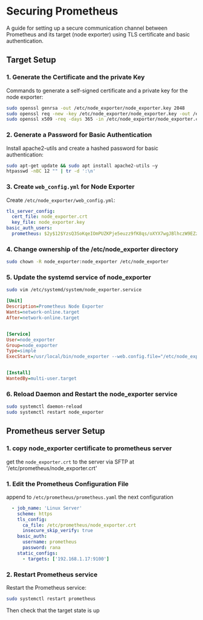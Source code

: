 # Securing Prometheus

A guide for setting up a secure communication channel between Prometheus and its target (node exporter) using TLS certificate and basic authentication.

## Target Setup

### 1. Generate the Certificate and the private Key

Commands to generate a self-signed certificate and a private key for the node exporter:

```sh
sudo openssl genrsa -out /etc/node_exporter/node_exporter.key 2048
sudo openssl req -new -key /etc/node_exporter/node_exporter.key -out /etc/node_exporter/node_exporter.csr
sudo openssl x509 -req -days 365 -in /etc/node_exporter/node_exporter.csr -signkey /etc/node_exporter/node_exporter.key -out /etc/node_exporter/node_exporter.crt
```

### 2. Generate a Password for Basic Authentication

Install apache2-utils and create a hashed password for basic authentication:

```sh
sudo apt-get update && sudo apt install apache2-utils –y
htpasswd -nBC 12 "" | tr -d ':\n'
```

### 3. Create `web_config.yml` for Node Exporter

Create  `/etc/node_exporter/web_config.yml`:

```yaml
tls_server_config:
  cert_file: node_exporter.crt
  key_file: node_exporter.key
basic_auth_users:
  prometheus: $2y$12$YzsQ3SoKqeIOmPUZKPje5euzz9fK8qs/oXYX7wgJBlhczW9EZzXmW
```

### 4. Change ownership of the /etc/node_exporter directory

```sh
sudo chown -R node_exporter:node_exporter /etc/node_exporter
```

### 5. Update the systemd service of node_exporter

```sh
sudo vim /etc/systemd/system/node_exporter.service
```
```ini
[Unit]
Description=Prometheus Node Exporter
Wants=network-online.target
After=network-online.target


[Service]
User=node_exporter
Group=node_exporter
Type=simple
ExecStart=/usr/local/bin/node_exporter --web.config.file="/etc/node_exporter/web_config.yml"


[Install]
WantedBy=multi-user.target
```

### 6. Reload Daemon and Restart the node_exporter service
```sh
sudo systemctl daemon-reload
sudo systemctl restart node_exporter
```

## Prometheus server Setup

### 1. copy node_exporter certificate to prometheus server

get the `node_exporter.crt` to the server via SFTP at '/etc/prometheus/node_exporter.crt'

### 1. Edit the Prometheus Configuration File

append to `/etc/prometheus/prometheus.yaml` the next configuration

```yaml
  - job_name: 'Linux Server'
    scheme: https
    tls_config:
      ca_file: /etc/prometheus/node_exporter.crt
      insecure_skip_verify: true
    basic_auth:
      username: prometheus
      password: rana
    static_configs:
      - targets: ['192.168.1.17:9100']
```

### 2. Restart Prometheus service

Restart the Prometheus service:

```sh
sudo systemctl restart prometheus
```

Then check that the target state is up

